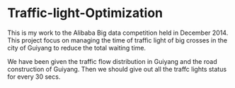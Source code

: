 # Traffic-light-Optimization

This is my work to the Alibaba Big data competition held in December 2014.
This project focus on managing the time of traffic light of big crosses in the city of Guiyang to reduce the total waiting time.

We have been given the traffic flow distribution in Guiyang and the road construction of Guiyang. Then we should give out all the traffc lights status for every 30 secs.
